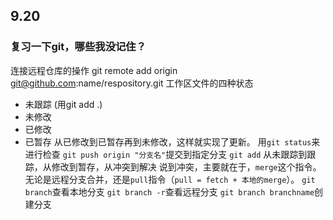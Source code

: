 ## 9.20
### 复习一下git，哪些我没记住？
连接远程仓库的操作
git remote add origin git@github.com:name/respository.git
工作区文件的四种状态
- 未跟踪 (用git add .)
- 未修改
- 已修改
- 已暂存
从已修改到已暂存再到未修改，这样就实现了更新。
用`git status`来进行检查
`git push origin "分支名"`提交到指定分支
`git add` 从未跟踪到跟踪，从修改到暂存，从冲突到解决
说到冲突，主要就在于，`merge`这个指令。无论是远程分支合并，还是`pull`指令（`pull = fetch + 本地的merge`）。
`git branch`查看本地分支
`git branch -r`查看远程分支
`git branch branchname`创建分支
<!--stackedit_data:
eyJoaXN0b3J5IjpbLTMzNTMwMzI5OSwtNzIxMjQ1NDk4LDE5OD
c5MzM5MzAsLTgwNzcwMTg1NCwtMTUyMTAwMzgzMl19
-->
